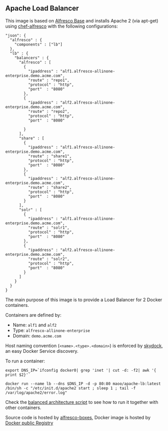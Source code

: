 Apache Load Balancer
---

This image is based on [Alfresco Base](https://github.com/maoo/alfresco-boxes/tree/master/docker/images/base/alfresco-base) and installs Apache 2 (via apt-get) using [chef-alfresco](https://github.com/maoo/chef-alfresco) with the following configurations:
```
"json": {
  "alfresco" : {
    "components" : ["lb"]
  },
  "lb" : {
    "balancers" : {
      "alfresco" : [
        {
          "ipaddress" : "alf1.alfresco-allinone-enterprise.demo.acme.com",
          "route" : "repo1",
          "protocol" : "http",
          "port"  : "8080"
        },
        {
          "ipaddress" : "alf2.alfresco-allinone-enterprise.demo.acme.com",
          "route" : "repo2",
          "protocol" : "http",
          "port"  : "8080"

        }
      ],
      "share" : [
        {
          "ipaddress" : "alf1.alfresco-allinone-enterprise.demo.acme.com",
          "route" : "share1",
          "protocol" : "http",
          "port"  : "8080"
        },
        {
          "ipaddress" : "alf2.alfresco-allinone-enterprise.demo.acme.com",
          "route" : "share2",
          "protocol" : "http",
          "port"  : "8080"
        }
      ],
      "solr" : [
        {
          "ipaddress" : "alf1.alfresco-allinone-enterprise.demo.acme.com",
          "route" : "solr1",
          "protocol" : "http",
          "port"  : "8080"
        },
        {
          "ipaddress" : "alf2.alfresco-allinone-enterprise.demo.acme.com",
          "route" : "solr2",
          "protocol" : "http",
          "port"  : "8080"
        }
      ]
    }
  }
}
```

The main purpose of this image is to provide a Load Balancer for 2 Docker containers.

Containers are defined by:
- Name: `alf1` and `alf2`
- Type: `alfresco-allinone-enterprise`
- Domain: `demo.acme.com`

Host naming convention (`<name>.<type>.<domain>`) is enforced by [skydock](https://github.com/crosbymichael/skydock), an easy Docker Service discovery.

To run a container:
```
export DNS_IP=`ifconfig docker0| grep 'inet '| cut -d: -f2| awk '{ print $2}'`

docker run --name lb --dns $DNS_IP -d -p 80:80 maoo/apache-lb:latest /bin/sh -c "/etc/init.d/apache2 start ; sleep 1 ; tail -f /var/log/apache2/error.log"
```

Check the [balanced architecture script](https://github.com/maoo/alfresco-boxes/blob/master/docker/scripts/run/balanced-arch.sh) to see how to run it together with other containers.

Source code is hosted by [alfresco-boxes](https://github.com/maoo/alfresco-boxes/tree/master/docker/images/arch/apache-lb), Docker image is hosted by [Docker public Registry](https://registry.hub.docker.com/u/maoo/apache-lb)
